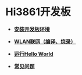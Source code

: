 # Hi3861开发板<a name="ZH-CN_TOPIC_0000001174350609"></a>

-   **[安装开发板环境](quickstart-lite-steps-hi3861-setting.md)**  

-   **[WLAN联网（编译、烧录）](quickstart-lite-steps-hi3861-connection.md)**  

-   **[运行Hello World](quickstart-lite-steps-hi3861-running.md)**  

-   **[常见问题](quickstart-lite-steps-hi3861-faqs.md)**  



